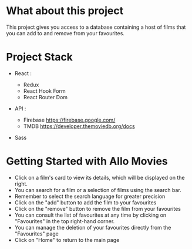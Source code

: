 # What about this project

This project gives you access to a database containing a host of films that you can add to and remove from your favourites.

# Project Stack

- React : 
  - Redux
  - React Hook Form
  - React Router Dom
  
- API : 
  -  Firebase https://firebase.google.com/
  -  TMDB https://developer.themoviedb.org/docs
  
- Sass

# Getting Started with Allo Movies

- Click on a film's card to view its details, which will be displayed on the right.
- You can search for a film or a selection of films using the search bar.
- Remember to select the search language for greater precision
- Click on the "add" button to add the film to your favourites
- Click on the "remove" button to remove the film from your favourites
- You can consult the list of favourites at any time by clicking on "Favourites" in the top right-hand corner.
- You can manage the deletion of your favourites directly from the "Favourites" page
- Click on "Home" to return to the main page
